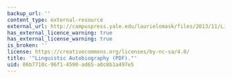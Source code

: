 ```yaml
---
backup_url: ''
content_type: external-resource
external_url: http://campuspress.yale.edu/laurielomask/files/2013/11/Linguistic-autobiography.pdf
has_external_licence_warning: true
has_external_license_warning: true
is_broken: ''
license: https://creativecommons.org/licenses/by-nc-sa/4.0/
title: '"Linguistic Autobiography (PDF)."'
uid: 06b7710c-96f1-4590-ad65-a0c8b1a497e5
---
```

